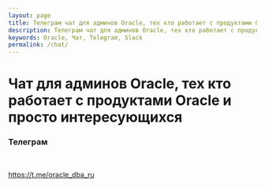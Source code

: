 ```yaml
---
layout: page
title: Телеграм чат для админов Oracle, тех кто работает с продуктами Oracle и просто интересующихся
description: Телеграм чат для админов Oracle, тех кто работает с продуктами Oracle и просто интересующихся
keywords: Oracle, Чат, Telegram, Slack
permalink: /chat/
---
```


# Чат для админов Oracle, тех кто работает с продуктами Oracle и просто интересующихся

### Телеграм

<br/>

https://t.me/oracle_dba_ru
